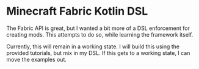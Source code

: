 # Minecraft Fabric Kotlin DSL

The Fabric API is great, but I wanted a bit more of a DSL enforcement for creating mods.
This attempts to do so, while learning the framework itself.

Currently, this will remain in a working state. I will build this using the provided
tutorials, but mix in my DSL. If this gets to a working state, I can move the examples out.